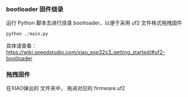 ### bootloader 固件烧录

运行 Python 脚本去进行烧录 bootloader，以便于采用 uf2 文件格式拖拽固件
```python
python ./main.py
```

具体请查看：https://wiki.seeedstudio.com/xiao_esp32s3_getting_started/#uf2-bootloader

### 拖拽固件
在XIAO弹出的 文件夹中， 拖进对应的 firmware.uf2